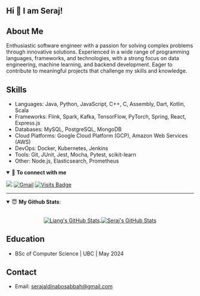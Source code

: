 ## Hi 👋 I am Seraj! 

## About Me
Enthusiastic software engineer with a passion for solving complex problems through innovative solutions. Experienced in a wide range of programming languages, frameworks, and technologies, with a strong focus on data engineering, machine learning, and backend development. Eager to contribute to meaningful projects that challenge my skills and knowledge.

## Skills
- Languages: Java, Python, JavaScript, C++, C, Assembly, Dart, Kotlin, Scala
- Frameworks: Flink, Spark, Kafka, TensorFlow, PyTorch, Spring, React, Express.js
- Databases: MySQL, PostgreSQL, MongoDB
- Cloud Platforms: Google Cloud Platform (GCP), Amazon Web Services (AWS)
- DevOps: Docker, Kubernetes, Jenkins
- Tools: Git, JUnit, Jest, Mocha, Pytest, scikit-learn
- Other: Node.js, Elasticsearch, Prometheus

<details open>
<summary>🤝 <b>To connect with me</b></summary>

<p align = "center">
 
[<img src="https://img.shields.io/badge/linkedin-%230077B5.svg?&style=for-the-badge&logo=linkedin&logoColor=white" />](https://www.linkedin.com/in/serajabosabbah/)
[![Gmail](https://img.shields.io/badge/Gmail-D14836?style=for-the-badge&logo=gmail&logoColor=white)](mailto:serajaldinabosabbah@gmail.com?subject=From%20GitHub&&body=Hi,%20there.%20Found%20you%20on%20GitHub!%20Let's%20talk%20about...)
[![Visits Badge](https://badges.pufler.dev/visits/serajsas/serajsas?style=for-the-badge)](https://github.com/serajsas/serajsas)

</p>

</details>

---

<details open>
 <summary> 😇 <b>My Github Stats</b>: </summary>

<br>

<p align = "center">
  <a href="https://github.com/StuffByLiang/stuffbyliang">
  <img align="center" src="https://github-readme-stats.vercel.app/api/top-langs/?username=serajsas&hide=html,css&title_color=ffffff&text_color=c9cacc&icon_color=eec643&bg_color=1d1f21&exclude_repo=krunker_idle_bot,Image-Pixelizer,reddit_clone&layout=compact&langs_count=7" alt="Liang's GitHub Stats" />
</a>
<a href="https://github.com/serajsas/serajsas">
  <img align="center" src="https://github-readme-stats.vercel.app/api?username=serajsas&hide-title=true&show_icons=true&line_height=27&count_private=true&title_color=ffffff&text_color=c9cacc&icon_color=eec643&bg_color=1d1f21" alt="Seraj's GitHub Stats" />
</a>
</p>

</details>

## Education
- BSc of Computer Science | UBC | May 2024

## Contact
- Email: serajaldinabosabbah@gmail.com
